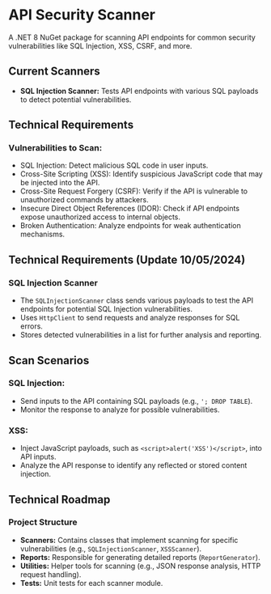 # API Security Scanner
A .NET 8 NuGet package for scanning API endpoints for common security vulnerabilities like SQL Injection, XSS, CSRF, and more.

## Current Scanners
- **SQL Injection Scanner:** Tests API endpoints with various SQL payloads to detect potential vulnerabilities.

## Technical Requirements

### Vulnerabilities to Scan:
- SQL Injection: Detect malicious SQL code in user inputs.
- Cross-Site Scripting (XSS): Identify suspicious JavaScript code that may be injected into the API.
- Cross-Site Request Forgery (CSRF): Verify if the API is vulnerable to unauthorized commands by attackers.
- Insecure Direct Object References (IDOR): Check if API endpoints expose unauthorized access to internal objects.
- Broken Authentication: Analyze endpoints for weak authentication mechanisms.

## Technical Requirements (Update 10/05/2024)

### SQL Injection Scanner
- The `SQLInjectionScanner` class sends various payloads to test the API endpoints for potential SQL Injection vulnerabilities.
- Uses `HttpClient` to send requests and analyze responses for SQL errors.
- Stores detected vulnerabilities in a list for further analysis and reporting.

## Scan Scenarios

### SQL Injection:
- Send inputs to the API containing SQL payloads (e.g., `'; DROP TABLE`).
- Monitor the response to analyze for possible vulnerabilities.

### XSS:
- Inject JavaScript payloads, such as `<script>alert('XSS')</script>`, into API inputs.
- Analyze the API response to identify any reflected or stored content injection.
## Technical Roadmap

### Project Structure
- **Scanners:** Contains classes that implement scanning for specific vulnerabilities (e.g., `SQLInjectionScanner`, `XSSScanner`).
- **Reports:** Responsible for generating detailed reports (`ReportGenerator`).
- **Utilities:** Helper tools for scanning (e.g., JSON response analysis, HTTP request handling).
- **Tests:** Unit tests for each scanner module.
